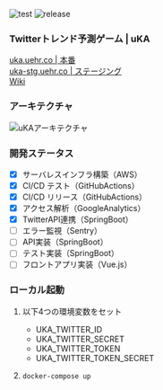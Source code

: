 ![test](https://github.com/uehr/uKA/workflows/test/badge.svg)
![release](https://github.com/uehr/uKA/workflows/release/badge.svg)

### Twitterトレンド予測ゲーム | uKA
[uka.uehr.co | 本番](https://uka.uehr.co)  
[uka-stg.uehr.co | ステージング](https://uka-stg.uehr.co)  
[Wiki](https://github.com/uehr/uKA/wiki)

### アーキテクチャ
![uKAアーキテクチャ](https://user-images.githubusercontent.com/26696733/91910092-5a047c80-ece9-11ea-92e9-2f6891d52a38.png)

### 開発ステータス
- [x] サーバレスインフラ構築（AWS）
- [x] CI/CD テスト（GitHubActions）
- [x] CI/CD リリース（GitHubActions）
- [x] アクセス解析（GoogleAnalytics）
- [x] TwitterAPI連携（SpringBoot）
- [ ] エラー監視（Sentry）
- [ ] API実装（SpringBoot）
- [ ] テスト実装（SpringBoot）
- [ ] フロントアプリ実装（Vue.js）

### ローカル起動
1. 以下4つの環境変数をセット
    - UKA_TWITTER_ID
    - UKA_TWITTER_SECRET
    - UKA_TWITTER_TOKEN
    - UKA_TWITTER_TOKEN_SECRET

2. `docker-compose up`